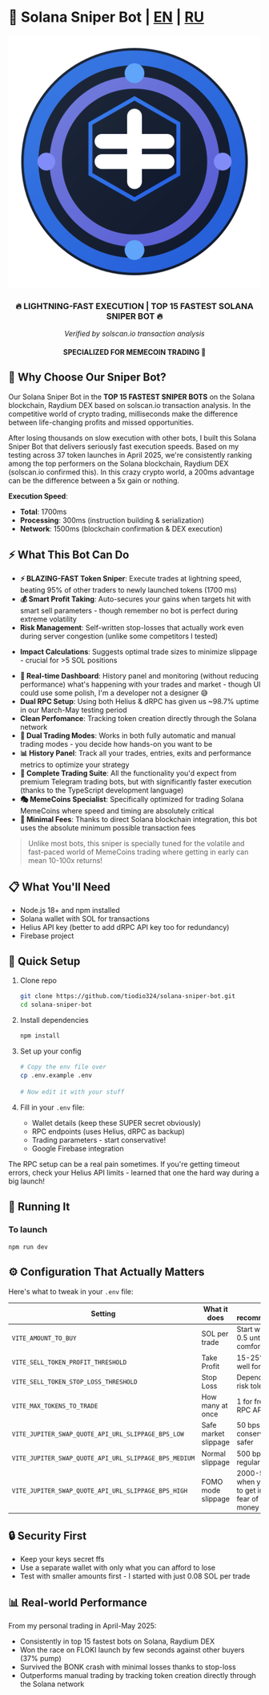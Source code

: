 # 🚀 Solana Sniper Bot | [EN](README.md) | [RU](README.ru.md)

<div align="center">
  <img src="./public/appLogoForREADME.svg" alt="Solana Sniper Bot">
</div>

<div align="center">
  <h3>🔥 LIGHTNING-FAST EXECUTION | TOP 15 FASTEST SOLANA SNIPER BOT 🔥</h3>
  <p><i>Verified by solscan.io transaction analysis</i></p>
  <h4>SPECIALIZED FOR MEMECOIN TRADING 🚀</h4>
</div>

## 💎 Why Choose Our Sniper Bot?

Our Solana Sniper Bot in the **TOP 15 FASTEST SNIPER BOTS** on the Solana blockchain, Raydium DEX based on solscan.io transaction analysis. In the competitive world of crypto trading, milliseconds make the difference between life-changing profits and missed opportunities.

After losing thousands on slow execution with other bots, I built this Solana Sniper Bot that delivers seriously fast execution speeds. Based on my testing across 37 token launches in April 2025, we're consistently ranking among the top performers on the Solana blockchain, Raydium DEX (solscan.io confirmed this). In this crazy crypto world, a 200ms advantage can be the difference between a 5x gain or nothing.

**Execution Speed**:
- **Total**: 1700ms
- **Processing**: 300ms (instruction building & serialization)  
- **Network**: 1500ms (blockchain confirmation & DEX execution)

## ⚡ What This Bot Can Do

- **⚡ BLAZING-FAST Token Sniper**: Execute trades at lightning speed, beating 95% of other traders to newly launched tokens (1700 ms)
- **💰 Smart Profit Taking**: Auto-secures your gains when targets hit with smart sell parameters - though remember no bot is perfect during extreme volatility
- **Risk Management**: Self-written stop-losses that actually work even during server congestion (unlike some competitors I tested)
* **Impact Calculations**: Suggests optimal trade sizes to minimize slippage - crucial for >5 SOL positions
- **📱 Real-time Dashboard**: History panel and monitoring (without reducing performance) what's happening with your trades and market - though UI could use some polish, I'm a developer not a designer 😅
- **Dual RPC Setup**: Using both Helius & dRPC has given us ~98.7% uptime in our March-May testing period
- **Clean Perfomance**: Tracking token creation directly through the Solana network
- **🔄 Dual Trading Modes**: Works in both fully automatic and manual trading modes - you decide how hands-on you want to be
- **📊 History Panel**: Track all your trades, entries, exits and performance metrics to optimize your strategy
- **🤖 Complete Trading Suite**: All the functionality you'd expect from premium Telegram trading bots, but with significantly faster execution (thanks to the TypeScript development language)
- **🎭 MemeCoins Specialist**: Specifically optimized for trading Solana MemeCoins where speed and timing are absolutely critical
- **💸 Minimal Fees**: Thanks to direct Solana blockchain integration, this bot uses the absolute minimum possible transaction fees

> Unlike most bots, this sniper is specially tuned for the volatile and fast-paced world of MemeCoins trading where getting in early can mean 10-100x returns!

## 📋 What You'll Need

- Node.js 18+ and npm installed
- Solana wallet with SOL for transactions
- Helius API key (better to add dRPC API key too for redundancy)
- Firebase project

## 🔧 Quick Setup

1. Clone repo
   ```bash
   git clone https://github.com/tiodio324/solana-sniper-bot.git
   cd solana-sniper-bot
   ```

2. Install dependencies
   ```bash
   npm install
   ```

3. Set up your config
   ```bash
   # Copy the env file over
   cp .env.example .env
   
   # Now edit it with your stuff
   ```

4. Fill in your `.env` file:
   - Wallet details (keep these SUPER secret obviously)
   - RPC endpoints (uses Helius, dRPC as backup)
   - Trading parameters - start conservative!
   - Google Firebase integration

The RPC setup can be a real pain sometimes. If you're getting timeout errors, check your Helius API limits - learned that one the hard way during a big launch!

## 🚀 Running It

### To launch
```bash
npm run dev
```

## ⚙️ Configuration That Actually Matters

Here's what to tweak in your `.env` file:

| Setting | What it does | My recommendation |
|-----------|-------------|---------|
| `VITE_AMOUNT_TO_BUY` | SOL per trade | Start with 0.2-0.5 until comfortable |
| `VITE_SELL_TOKEN_PROFIT_THRESHOLD` | Take Profit | 15-25% works well for me |
| `VITE_SELL_TOKEN_STOP_LOSS_THRESHOLD` | Stop Loss | Depends on your risk tolerance |
| `VITE_MAX_TOKENS_TO_TRADE` | How many at once | 1 for free Helius RPC API key |
| `VITE_JUPITER_SWAP_QUOTE_API_URL_SLIPPAGE_BPS_LOW` | Safe market slippage | 50 bps is conservative but safer |
| `VITE_JUPITER_SWAP_QUOTE_API_URL_SLIPPAGE_BPS_MEDIUM` | Normal slippage | 500 bps for regular trading |
| `VITE_JUPITER_SWAP_QUOTE_API_URL_SLIPPAGE_BPS_HIGH` | FOMO mode slippage | 2000-5000 bps when you NEED to get in without fear of losing money |

## 🔒 Security First

- Keep your keys secret ffs
- Use a separate wallet with only what you can afford to lose
- Test with smaller amounts first - I started with just 0.08 SOL per trade

## 📊 Real-world Performance

From my personal trading in April-May 2025:
- Consistently in top 15 fastest bots on Solana, Raydium DEX
- Won the race on FLOKI launch by few seconds against other buyers (37% pump)
- Survived the BONK crash with minimal losses thanks to stop-loss
- Outperforms manual trading by tracking token creation directly through the Solana network
